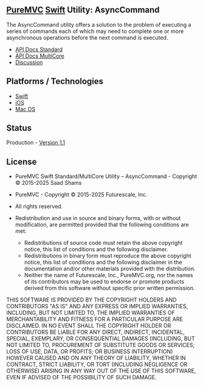 ## [PureMVC](http://puremvc.github.com/) [Swift](https://github.com/PureMVC/puremvc-swift-standard-framework/wiki) Utility: AsyncCommand

The AsyncCommand utility offers a solution to the problem of executing a series of commands each of which may need to complete one or more asynchronous operations before the next command is executed.

* [API Docs Standard](http://puremvc.org/pages/docs/Swift/Utility_Swift_AsyncCommand/standard/)
* [API Docs MultiCore](http://puremvc.org/pages/docs/Swift/Utility_Swift_AsyncCommand/multicore/)
* [Discussion](http://forums.puremvc.org/index.php?topic=2119.0)

## Platforms / Technologies
* [Swift](http://en.wikipedia.org/wiki/Swift_(programming_language))
* [iOS](http://en.wikipedia.org/wiki/IOS)
* [Mac OS](http://en.wikipedia.org/wiki/Mac_OS)

## Status
Production - [Version 1.1](https://github.com/PureMVC/puremvc-swift-util-asynccommand/blob/master/VERSION)

## License
* PureMVC Swift Standard/MultiCore Utility – AsyncCommand - Copyright © 2015-2025 Saad Shams
* PureMVC - Copyright © 2015-2025 Futurescale, Inc.
* All rights reserved.

* Redistribution and use in source and binary forms, with or without modification, are permitted provided that the following conditions are met:

  * Redistributions of source code must retain the above copyright notice, this list of conditions and the following disclaimer.
  * Redistributions in binary form must reproduce the above copyright notice, this list of conditions and the following disclaimer in the documentation and/or other materials provided with the distribution.
  * Neither the name of Futurescale, Inc., PureMVC.org, nor the names of its contributors may be used to endorse or promote products derived from this software without specific prior written permission.

THIS SOFTWARE IS PROVIDED BY THE COPYRIGHT HOLDERS AND CONTRIBUTORS "AS IS" AND ANY EXPRESS OR IMPLIED WARRANTIES, INCLUDING, BUT NOT LIMITED TO, THE IMPLIED WARRANTIES OF MERCHANTABILITY AND FITNESS FOR A PARTICULAR PURPOSE ARE DISCLAIMED. IN NO EVENT SHALL THE COPYRIGHT HOLDER OR CONTRIBUTORS BE LIABLE FOR ANY DIRECT, INDIRECT, INCIDENTAL, SPECIAL, EXEMPLARY, OR CONSEQUENTIAL DAMAGES (INCLUDING, BUT NOT LIMITED TO, PROCUREMENT OF SUBSTITUTE GOODS OR SERVICES; LOSS OF USE, DATA, OR PROFITS; OR BUSINESS INTERRUPTION) HOWEVER CAUSED AND ON ANY THEORY OF LIABILITY, WHETHER IN CONTRACT, STRICT LIABILITY, OR TORT (INCLUDING NEGLIGENCE OR OTHERWISE) ARISING IN ANY WAY OUT OF THE USE OF THIS SOFTWARE, EVEN IF ADVISED OF THE POSSIBILITY OF SUCH DAMAGE.
